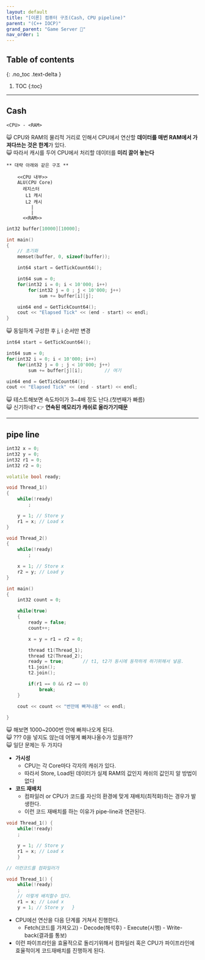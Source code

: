 ```yaml
---
layout: default
title: "[이론] 컴퓨터 구조(Cash, CPU pipeline)"
parent: "(C++ IOCP)"
grand_parent: "Game Server 👾"
nav_order: 1
---
```


## Table of contents
{: .no_toc .text-delta }

1. TOC
{:toc}

---

## Cash

```
<CPU> - <RAM>
```

😺 CPU와 RAM의 물리적 거리로 인해서 CPU에서 연산할 **데이터를 매번 RAM에서 가져다쓰는 것은 한계**가 있다.<br>
😺 따라서 캐시를 두어 CPU에서 처리할 데이터를 **미리 끌어 놓는다**

```
** 대략 아래와 같은 구조 **

    <<CPU 내부>>
    ALU(CPU Core)
      레지스터
       L1 캐시
       L2 캐시
         |
         |
      <<RAM>>
```

```cpp
int32 buffer[10000][10000];

int main()
{
    // 초기화
    memset(buffer, 0, sizeof(buffer));

    int64 start = GetTickCount64();

    int64 sum = 0;
    for(int32 i = 0; i < 10'000; i++)
        for(int32 j = 0 ; j < 10'000; j++)
            sum += buffer[i][j];

    uin64 end = GetTickCount64();
    cout << "Elapsed Tick" << (end - start) << endl;
}
```

😺 동일하게 구성한 후 j, i 순서만 변경

```cpp
int64 start = GetTickCount64();

int64 sum = 0;
for(int32 i = 0; i < 10'000; i++)
    for(int32 j = 0 ; j < 10'000; j++)
        sum += buffer[j][i];        // 여기

uin64 end = GetTickCount64();
cout << "Elapsed Tick" << (end - start) << endl;
```

😺 테스트해보면 속도차이가 3~4배 정도 난다.(첫번째가 빠름) <br>
😺 신기하네? 👉 **연속된 메모리가 캐쉬로 올라가기때문**

---

## pipe line

```cpp
int32 x = 0;
int32 y = 0;
int32 r1 = 0;
int32 r2 = 0;

volatile bool ready;

void Thread_1()
{
    while(!ready)
        ;

    y = 1; // Store y
    r1 = x; // Load x
}

void Thread_2()
{
    while(!ready)
        ;

    x = 1; // Store x
    r2 = y; // Load y
}

int main()
{
    int32 count = 0;

    while(true)
    {
        ready = false;
        count++;

        x = y = r1 = r2 = 0;

        thread t1(Thread_1);
        thread t2(Thread_2);
        ready = true;       // t1, t2가 동시에 동작하게 하기위해서 넣음.
        t1.join();
        t2.join();

        if(r1 == 0 && r2 == 0)
            break;
    }

    cout << count << "번만에 빠져나옴" << endl;

}
```

😺 해보면 1000~2000번 안에 빠져나오게 된다.<Br>
😺 ??? 0을 넣지도 않는데 어떻게 빠져나올수가 있을까??<Br>
😺 일단 문제는 두 가지다

* **가시성**
    * CPU는 각 Core마다 각자의 캐쉬가 있다.
    * 따라서 Store, Load된 데이터가 실제 RAM의 값인지 캐쉬의 값인지 알 방법이 없다
* **코드 재배치**
    * 컴파일러 or CPU가 코드를 자신의 환경에 맞게 재배치(최적화)하는 경우가 발생한다.
    * 이런 코드 재배치를 하는 이유가 pipe-line과 연관된다. 
    
```cpp 
void Thread_1() { 
    while(!ready) 
    ;

    y = 1; // Store y 
    r1 = x; // Load x 
    }
```

```cpp
// 이런코드를 컴파일러가

void Thread_1() { 
    while(!ready) 
    ;
    // 이렇게 배치할수 있다.
    r1 = x; // Load x
    y = 1; // Store y   }   
```

* CPU에선 연산을 다음 단계를 거쳐서 진행한다.
    * Fetch(코드를 가져오고) - Decode(해석후) - Execute(시행) - Write-back(결과를 통보)
* 이런 파이프라인을 효율적으로 돌리기위해서 컴파일러 혹은 CPU가 파이프라인에 효율적이게 코드재배치를 진행하게 된다.